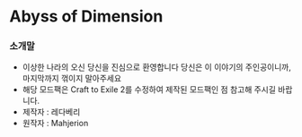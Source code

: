 # Abyss of Dimension

### 소개말
- 이상한 나라의 오신 당신을 진심으로 환영합니다
  당신은 이 이야기의 주인공이니까, 마지막까지 꺾이지 말아주세요
- 해당 모드팩은 Craft to Exile 2를 수정하여 제작된 모드팩인 점 참고해 주시길 바랍니다.
- 제작자 : 레다베리
- 원작자 : Mahjerion
